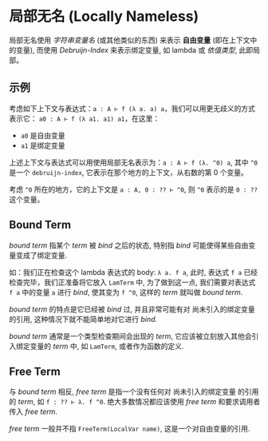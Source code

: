 # 局部无名 (Locally Nameless)

局部无名使用 _字符串变量名_ (或其他类似的东西) 来表示 **自由变量** (即在上下文中的变量), 而使用 _Debruijn-Index_
来表示绑定变量, 如 lambda 或 _依值类型_, 此即局部。

## 示例

考虑如下上下文与表达式：`a : A ⊢ f (λ a. a) a`，我们可以用更无歧义的方式表示它：
`a0 : A ⊢ f (λ a1. a1) a1`，在这里：

* `a0` 是自由变量
* `a1` 是绑定变量

上述上下文与表达式可以用使用局部无名表示为：`a : A ⊢ f (λ. ^0) a`, 其中 `^0` 是一个 `debruijn-index`,
它表示在那个地方的上下文，从右数的第 0 个变量。

考虑 `^0` 所在的地方，它的上下文是 `a : A, 0 : ?? ⊢ ^0`, 则 `^0` 表示的是 `0 : ??` 这个变量。

## Bound Term

_bound term_ 指某个 _term_ 被 _bind_ 之后的状态, 特别指 _bind_ 可能使得某些自由变量变成了绑定变量.

如：我们正在检查这个 lambda 表达式的 body: `λ a. f a`, 此时, 表达式 `f a` 已经检查完毕，我们正准备将它放入 `LamTerm` 中,
为了做到这一点, 我们需要对表达式 `f a` 中的变量 `a` 进行 _bind_, 使其变为 `f ^0`, 这样的 _term_ 就叫做 _bound term_.

_bound term_ 的特点是它已经被 _bind_ 过, 并且非常可能有对 尚未引入的绑定变量 的引用, 这种情况下就不能简单地对它进行
_bind_.

_bound term_ 通常是一个类型检查期间会出现的 _term_, 它应该被立刻放入其他会引入绑定变量的 _term_ 中, 如 `LamTerm`,
或者作为函数的定义.

## Free Term

与 _bound term_ 相反, _free term_ 是指一个没有任何对 尚未引入的绑定变量 的引用的 _term_, 如 `f : ?? ⊢ λ. f ^0`.
绝大多数情况都应该使用 _free term_ 和要求调用者传入 _free term_.

_free term_ 一般并不指 `FreeTerm(LocalVar name)`, 这是一个对自由变量的引用.
